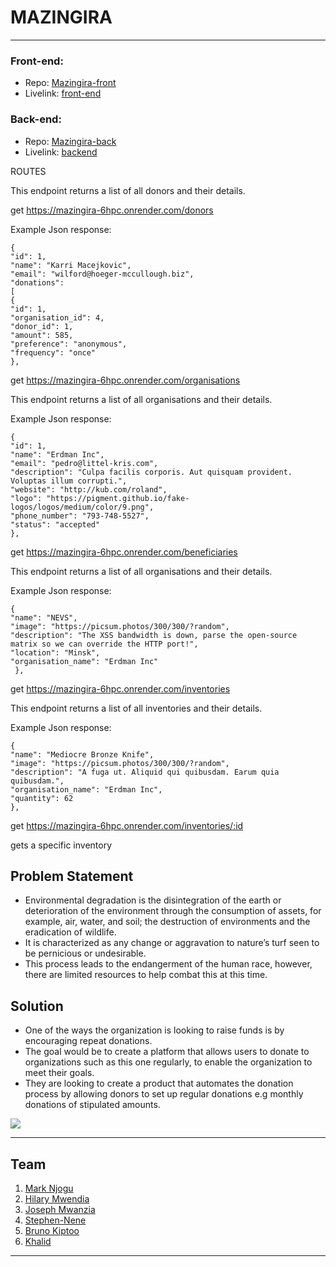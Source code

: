 # MAZINGIRA
---
### Front-end:
- Repo: [Mazingira-front](https://github.com/Mazingira-Bros/mazingira/tree/main/client)
- Livelink: [front-end](https://mazingira-delta.vercel.app/)

### Back-end:
- Repo: [Mazingira-back](https://github.com/Mazingira-Bros/mazingira/tree/main/api)
- Livelink: [backend](https://mazingira-6hpc.onrender.com/)

ROUTES

This endpoint returns a list of all donors and their details.

get https://mazingira-6hpc.onrender.com/donors

Example Json response:

    {
    "id": 1,
    "name": "Karri Macejkovic",
    "email": "wilford@hoeger-mccullough.biz",    
    "donations": 
    [
    {
    "id": 1,
    "organisation_id": 4,
    "donor_id": 1,
    "amount": 585,
    "preference": "anonymous",
    "frequency": "once"
    },



get https://mazingira-6hpc.onrender.com/organisations

This endpoint returns a list of all organisations and their details.

Example Json response:

    {
    "id": 1,
    "name": "Erdman Inc",
    "email": "pedro@littel-kris.com",
    "description": "Culpa facilis corporis. Aut quisquam provident. Voluptas illum corrupti.",
    "website": "http://kub.com/roland",
    "logo": "https://pigment.github.io/fake-logos/logos/medium/color/9.png",
    "phone_number": "793-748-5527",
    "status": "accepted"
    },

get https://mazingira-6hpc.onrender.com/beneficiaries

This endpoint returns a list of all organisations and their details.

Example Json response:

    {
    "name": "NEVS",
    "image": "https://picsum.photos/300/300/?random",
    "description": "The XSS bandwidth is down, parse the open-source matrix so we can override the HTTP port!",
    "location": "Minsk",
    "organisation_name": "Erdman Inc"
     },

get https://mazingira-6hpc.onrender.com/inventories

This endpoint returns a list of all inventories and their details.

Example Json response:

    {
    "name": "Mediocre Bronze Knife",
    "image": "https://picsum.photos/300/300/?random",
    "description": "A fuga ut. Aliquid qui quibusdam. Earum quia quibusdam.",
    "organisation_name": "Erdman Inc",
    "quantity": 62
    },

get https://mazingira-6hpc.onrender.com/inventories/:id

gets a specific inventory

## Problem Statement
- Environmental degradation is the disintegration of the earth or deterioration of the environment through the consumption of assets, for example, air, water, and soil; the destruction of environments and the eradication of wildlife.
- It is characterized as any change or aggravation to nature’s turf seen to be pernicious or undesirable.
- This process leads to the endangerment of the human race, however, there are limited resources to help combat this at this time.

## Solution
- One of the ways the organization is looking to raise funds is by encouraging repeat donations.
- The goal would be to create a platform that allows users to donate to organizations such as this one regularly, to enable the organization to meet their goals.
- They are looking to create a product that automates the donation process by allowing donors to set up regular donations e.g monthly donations of stipulated amounts.

<!-- ## Contributers -->
 ![](http://ForTheBadge.com/images/badges/built-by-developers.svg)

---
## Team

1. [Mark Njogu](https://github.com/treva556)
2. [Hilary Mwendia](https://github.com/Stiflerzak)
3. [Joseph Mwanzia](https://github.com/JoseMwanzia)
4. [Stephen-Nene](https://github.com/Stephen-nene)
5. [Bruno Kiptoo](https://github.com/BrunoKiptoo)
6. [Khalid](https://github.com/certihimo)
---
